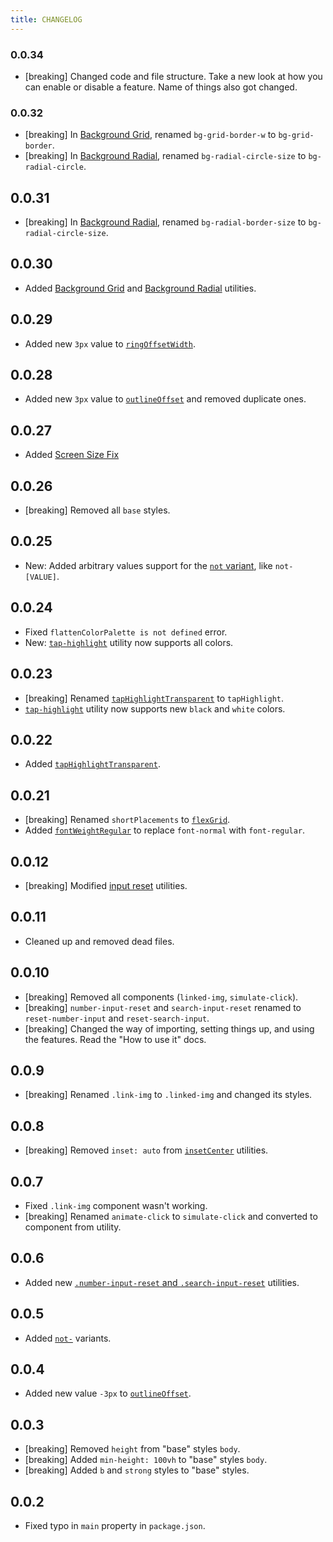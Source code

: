 ```yaml
---
title: CHANGELOG
---
```


### 0.0.34

- [breaking] Changed code and file structure. Take a new look at how you can enable or disable a feature. Name of things also got changed.

### 0.0.32

- [breaking] In [Background Grid](/docs/tailwindcss-addons/bg-grid), renamed `bg-grid-border-w` to `bg-grid-border`.
- [breaking] In [Background Radial](/docs/tailwindcss-addons/bg-radial), renamed `bg-radial-circle-size` to `bg-radial-circle`.

## 0.0.31

- [breaking] In [Background Radial](/docs/tailwindcss-addons/bg-radial), renamed `bg-radial-border-size` to `bg-radial-circle-size`.

## 0.0.30

- Added [Background Grid](/docs/tailwindcss-addons/bg-grid) and [Background Radial](/docs/tailwindcss-addons/bg-radial) utilities.

## 0.0.29

- Added new `3px` value to [`ringOffsetWidth`](/docs/tailwindcss-addons/more-default-values).

## 0.0.28

- Added new `3px` value to [`outlineOffset`](/docs/tailwindcss-addons/more-default-values) and removed duplicate ones.

## 0.0.27

- Added [Screen Size Fix](/docs/tailwindcss-addons/screen-size-fix)

## 0.0.26

- [breaking] Removed all `base` styles.

## 0.0.25

- New: Added arbitrary values support for the [`not` variant](/docs/tailwindcss-addons/not-variants), like `not-[VALUE]`.

## 0.0.24

- Fixed `flattenColorPalette is not defined` error.
- New: [`tap-highlight`](/docs/tailwindcss-addons/tap-highlight) utility now supports all colors.

## 0.0.23

- [breaking] Renamed [`tapHighlightTransparent`](/docs/tailwindcss-addons/tap-highlight) to `tapHighlight`.
- [`tap-highlight`](/docs/tailwindcss-addons/tap-highlight) utility now supports new `black` and `white` colors.

## 0.0.22

- Added [`tapHighlightTransparent`](/docs/tailwindcss-addons/tap-highlight).

## 0.0.21

- [breaking] Renamed `shortPlacements` to [`flexGrid`](/docs/tailwindcss-addons/flex-grid).
- Added [`fontWeightRegular`](/docs/tailwindcss-addons/font-weight-regular) to replace `font-normal` with `font-regular`.

## 0.0.12

- [breaking] Modified [input reset](/docs/tailwindcss-addons/input-resets) utilities.

## 0.0.11

- Cleaned up and removed dead files.

## 0.0.10

- [breaking] Removed all components (`linked-img`, `simulate-click`).
- [breaking] `number-input-reset` and `search-input-reset` renamed to `reset-number-input` and `reset-search-input`.
- [breaking] Changed the way of importing, setting things up, and using the features. Read the "How to use it" docs.

## 0.0.9

- [breaking] Renamed `.link-img` to `.linked-img` and changed its styles.

## 0.0.8

- [breaking] Removed `inset: auto` from [`insetCenter`](/docs/tailwindcss-addons/inset) utilities.

## 0.0.7

- Fixed `.link-img` component wasn't working.
- [breaking] Renamed `animate-click` to `simulate-click` and converted to component from utility.

## 0.0.6

- Added new [`.number-input-reset` and `.search-input-reset`](/docs/tailwindcss-addons/input-resets) utilities.

## 0.0.5

- Added [`not-`](/docs/tailwindcss-addons/not-variants) variants.

## 0.0.4

- Added new value `-3px` to [`outlineOffset`](/docs/tailwindcss-addons/more-default-values).

## 0.0.3

- [breaking] Removed `height` from "base" styles `body`.
- [breaking] Added `min-height: 100vh` to "base" styles `body`.
- [breaking] Added `b` and `strong` styles to "base" styles.

## 0.0.2

- Fixed typo in `main` property in `package.json`.
